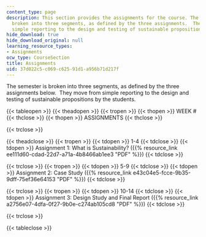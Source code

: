 ```yaml
---
content_type: page
description: This section provides the assignments for the course. The semester is
  broken into three segments, as defined by the three assignments.  They move from
  simple reporting to the design and testing of sustainable propositions by the students.
hide_download: true
hide_download_original: null
learning_resource_types:
- Assignments
ocw_type: CourseSection
title: Assignments
uid: 37d022c5-c069-c625-91d1-a956b71d217f
---
```


The semester is broken into three segments, as defined by the three assignments below.  They move from simple reporting to the design and testing of sustainable propositions by the students.

{{< tableopen >}}
{{< theadopen >}}
{{< tropen >}}
{{< thopen >}}
WEEK #
{{< thclose >}}
{{< thopen >}}
ASSIGNMENTS
{{< thclose >}}

{{< trclose >}}

{{< theadclose >}}
{{< tropen >}}
{{< tdopen >}}
1-4
{{< tdclose >}}
{{< tdopen >}}
Assignment 1: What is Sustainability? ({{% resource_link ee111d60-cdad-22d7-a71a-4b8466ab1ee3 "PDF" %}})
{{< tdclose >}}

{{< trclose >}}
{{< tropen >}}
{{< tdopen >}}
5-9
{{< tdclose >}}
{{< tdopen >}}
Assignment 2: Case Study ({{% resource_link e43c04e5-fcce-9b35-9dff-75ef36e64153 "PDF" %}})
{{< tdclose >}}

{{< trclose >}}
{{< tropen >}}
{{< tdopen >}}
10-14
{{< tdclose >}}
{{< tdopen >}}
Assignment 3: Design Study and Final Report ({{% resource_link a2756e07-4dfa-0f27-9b0e-c274ab105cd8 "PDF" %}})
{{< tdclose >}}

{{< trclose >}}

{{< tableclose >}}